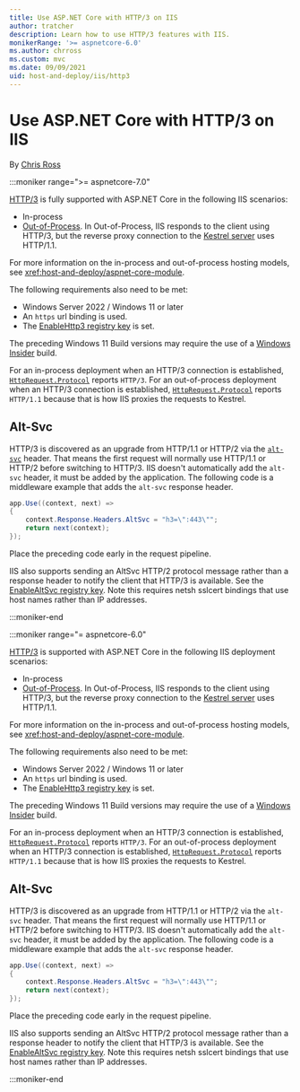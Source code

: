 ```yaml
---
title: Use ASP.NET Core with HTTP/3 on IIS
author: tratcher
description: Learn how to use HTTP/3 features with IIS.
monikerRange: '>= aspnetcore-6.0'
ms.author: chrross
ms.custom: mvc
ms.date: 09/09/2021
uid: host-and-deploy/iis/http3
---
```


# Use ASP.NET Core with HTTP/3 on IIS

By [Chris Ross](https://github.com/tratcher)

:::moniker range=">= aspnetcore-7.0"

[HTTP/3](https://datatracker.ietf.org/doc/rfc9114/) is fully supported with ASP.NET Core in the following IIS scenarios:

* In-process
* [Out-of-Process](xref:host-and-deploy/iis/index#out-of-process-hosting-model). In Out-of-Process, IIS responds to the client using HTTP/3, but the reverse proxy connection to the [Kestrel server](xref:fundamentals/servers/kestrel) uses HTTP/1.1.

For more information on the in-process and out-of-process hosting models, see <xref:host-and-deploy/aspnet-core-module>.

The following requirements also need to be met:

* Windows Server 2022 / Windows 11 or later
* An `https` url binding is used.
* The [EnableHttp3 registry key](https://techcommunity.microsoft.com/t5/networking-blog/enabling-http-3-support-on-windows-server-2022/ba-p/2676880) is set.

The preceding Windows 11 Build versions may require the use of a [Windows Insider](https://insider.windows.com) build.

For an in-process deployment when an HTTP/3 connection is established, [`HttpRequest.Protocol`](xref:Microsoft.AspNetCore.Http.HttpRequest.Protocol*) reports `HTTP/3`. For an out-of-process deployment when an HTTP/3 connection is established, [`HttpRequest.Protocol`](xref:Microsoft.AspNetCore.Http.HttpRequest.Protocol*) reports `HTTP/1.1` because that is how IIS proxies the requests to Kestrel.

## Alt-Svc

HTTP/3 is discovered as an upgrade from HTTP/1.1 or HTTP/2 via the [`alt-svc`](https://developer.mozilla.org/docs/Web/HTTP/Headers/Alt-Svc) header. That means the first request will normally use HTTP/1.1 or HTTP/2 before switching to HTTP/3. IIS doesn't automatically add the `alt-svc` header, it must be added by the application. The following code is a middleware example that adds the `alt-svc` response header.

```C#
app.Use((context, next) =>
{
    context.Response.Headers.AltSvc = "h3=\":443\"";
    return next(context);
});
```

Place the preceding code early in the request pipeline.

IIS also supports sending an AltSvc HTTP/2 protocol message rather than a response header to notify the client that HTTP/3 is available. See the [EnableAltSvc registry key](https://techcommunity.microsoft.com/t5/networking-blog/enabling-http-3-support-on-windows-server-2022/ba-p/2676880). Note this requires netsh sslcert bindings that use host names rather than IP addresses.

:::moniker-end

:::moniker range="= aspnetcore-6.0"

[HTTP/3](https://datatracker.ietf.org/doc/rfc9114/) is supported with ASP.NET Core in the following IIS deployment scenarios:

* In-process
* [Out-of-Process](xref:host-and-deploy/iis/index#out-of-process-hosting-model). In Out-of-Process, IIS responds to the client using HTTP/3, but the reverse proxy connection to the [Kestrel server](xref:fundamentals/servers/kestrel) uses HTTP/1.1.

For more information on the in-process and out-of-process hosting models, see <xref:host-and-deploy/aspnet-core-module>.

The following requirements also need to be met: 

* Windows Server 2022 / Windows 11 or later
* An `https` url binding is used.
* The [EnableHttp3 registry key](https://techcommunity.microsoft.com/t5/networking-blog/enabling-http-3-support-on-windows-server-2022/ba-p/2676880) is set.

The preceding Windows 11 Build versions may require the use of a [Windows Insider](https://insider.windows.com) build.

For an in-process deployment when an HTTP/3 connection is established, [`HttpRequest.Protocol`](xref:Microsoft.AspNetCore.Http.HttpRequest.Protocol*) reports `HTTP/3`. For an out-of-process deployment when an HTTP/3 connection is established, [`HttpRequest.Protocol`](xref:Microsoft.AspNetCore.Http.HttpRequest.Protocol*) reports `HTTP/1.1` because that is how IIS proxies the requests to Kestrel.

## Alt-Svc

HTTP/3 is discovered as an upgrade from HTTP/1.1 or HTTP/2 via the `alt-svc` header. That means the first request will normally use HTTP/1.1 or HTTP/2 before switching to HTTP/3. IIS doesn't automatically add the `alt-svc` header, it must be added by the application. The following code is a middleware example that adds the `alt-svc` response header.

```C#
app.Use((context, next) =>
{
    context.Response.Headers.AltSvc = "h3=\":443\"";
    return next(context);
});
```

Place the preceding code early in the request pipeline.

IIS also supports sending an AltSvc HTTP/2 protocol message rather than a response header to notify the client that HTTP/3 is available. See the [EnableAltSvc registry key](https://techcommunity.microsoft.com/t5/networking-blog/enabling-http-3-support-on-windows-server-2022/ba-p/2676880). Note this requires netsh sslcert bindings that use host names rather than IP addresses.

:::moniker-end